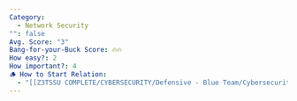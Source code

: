 ```yaml
---
Category:
  - Network Security
"": false
Avg. Score: "3"
Bang-for-your-Buck Score: 🔥🔥
How easy?: 2
How important?: 4
🪵 How to Start Relation:
  - "[[Z3TSSU COMPLETE/CYBERSECURITY/Defensive - Blue Team/Cybersecurity Checklist (Free Version)/Master List Optimisation Ideas/Network Security\\|Network Security]]"
---
```

